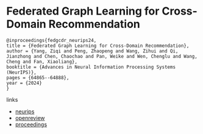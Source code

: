 # Federated Graph Learning for Cross-Domain Recommendation

```
@inproceedings{fedgcdr_neurips24,
title = {Federated Graph Learning for Cross-Domain Recommendation},
author = {Yang, Ziqi and Peng, Zhaopeng and Wang, Zihui and Qi, Jianzhong and Chen, Chaochao and Pan, Weike and Wen, Chenglu and Wang, Cheng and Fan, Xiaoliang},
booktitle = {Advances in Neural Information Processing Systems (NeurIPS)},
pages = {64865--64888},
year = {2024}
}
```

links
- [neurips](https://nips.cc/Conferences/2024/Schedule?showEvent=94985)
- [openreview](https://openreview.net/forum?id=UBpPOqrBKE)
- [proceedings](https://papers.nips.cc//paper_files/paper/2024/hash/774164b966cc277c82a960934445140d-Abstract-Conference.html)
